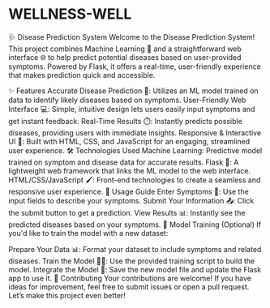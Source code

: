 # WELLNESS-WELL

🩺 Disease Prediction System
Welcome to the Disease Prediction System! This project combines Machine Learning 🤖 and a straightforward web interface 🌐 to help predict potential diseases based on user-provided symptoms. Powered by Flask, it offers a real-time, user-friendly experience that makes prediction quick and accessible.

✨ Features
Accurate Disease Prediction 🎯: Utilizes an ML model trained on data to identify likely diseases based on symptoms.
User-Friendly Web Interface 💻: Simple, intuitive design lets users easily input symptoms and get instant feedback.
Real-Time Results ⏱️: Instantly predicts possible diseases, providing users with immediate insights.
Responsive & Interactive UI 🌈: Built with HTML, CSS, and JavaScript for an engaging, streamlined user experience.
🛠️ Technologies Used
Machine Learning: Predictive model trained on symptom and disease data for accurate results.
Flask 🐍: A lightweight web framework that links the ML model to the web interface.
HTML/CSS/JavaScript 🖌️: Front-end technologies to create a seamless and responsive user experience.
🚀 Usage Guide
Enter Symptoms 📝: Use the input fields to describe your symptoms.
Submit Your Information 📤: Click the submit button to get a prediction.
View Results 📊: Instantly see the predicted diseases based on your symptoms.
🔄 Model Training (Optional)
If you'd like to train the model with a new dataset:

Prepare Your Data 📊: Format your dataset to include symptoms and related diseases.
Train the Model 🏋️‍♂️: Use the provided training script to build the model.
Integrate the Model 💾: Save the new model file and update the Flask app to use it.
🤝 Contributing
Your contributions are welcome! If you have ideas for improvement, feel free to submit issues or open a pull request. Let’s make this project even better!

